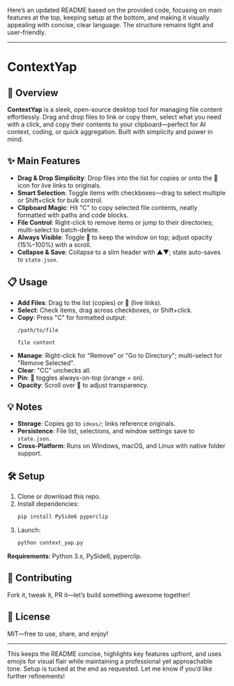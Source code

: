 Here’s an updated README based on the provided code, focusing on main features at the top, keeping setup at the bottom, and making it visually appealing with concise, clear language. The structure remains tight and user-friendly.

---

# ContextYap

## 🚀 Overview
**ContextYap** is a sleek, open-source desktop tool for managing file content effortlessly. Drag and drop files to link or copy them, select what you need with a click, and copy their contents to your clipboard—perfect for AI context, coding, or quick aggregation. Built with simplicity and power in mind.

## ✨ Main Features
- **Drag & Drop Simplicity**: Drop files into the list for copies or onto the 🔗 icon for live links to originals.  
- **Smart Selection**: Toggle items with checkboxes—drag to select multiple or Shift+click for bulk control.  
- **Clipboard Magic**: Hit "C" to copy selected file contents, neatly formatted with paths and code blocks.  
- **File Control**: Right-click to remove items or jump to their directories; multi-select to batch-delete.  
- **Always Visible**: Toggle 📌 to keep the window on top; adjust opacity (15%–100%) with a scroll.  
- **Collapse & Save**: Collapse to a slim header with ▲▼; state auto-saves to `state.json`.  

## 📋 Usage
- **Add Files**: Drag to the list (copies) or 🔗 (live links).  
- **Select**: Check items, drag across checkboxes, or Shift+click.  
- **Copy**: Press "C" for formatted output:  
  ```
  /path/to/file
  ```
  ```
  file content
  ```
- **Manage**: Right-click for "Remove" or "Go to Directory"; multi-select for "Remove Selected".  
- **Clear**: "CC" unchecks all.  
- **Pin**: 📌 toggles always-on-top (orange = on).  
- **Opacity**: Scroll over 👻 to adjust transparency.  

## 💡 Notes
- **Storage**: Copies go to `ideas/`; links reference originals.  
- **Persistence**: File list, selections, and window settings save to `state.json`.  
- **Cross-Platform**: Runs on Windows, macOS, and Linux with native folder support.  

## 🛠️ Setup
1. Clone or download this repo.  
2. Install dependencies:  
   ```bash
   pip install PySide6 pyperclip
   ```  
3. Launch:  
   ```bash
   python context_yap.py
   ```  

**Requirements**: Python 3.x, PySide6, pyperclip.  

## 🤝 Contributing
Fork it, tweak it, PR it—let’s build something awesome together!  

## 📜 License
MIT—free to use, share, and enjoy!

---

This keeps the README concise, highlights key features upfront, and uses emojis for visual flair while maintaining a professional yet approachable tone. Setup is tucked at the end as requested. Let me know if you’d like further refinements!